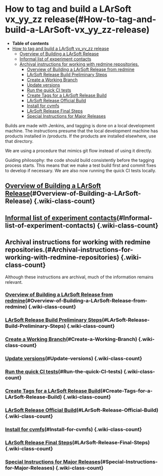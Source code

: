 How to tag and build a LArSoft vx\_yy\_zz release(#How-to-tag-and-build-a-LArSoft-vx_yy_zz-release)
======================================================================================================

-   **Table of contents**
-   [How to tag and build a LArSoft vx\_yy\_zz release](#How-to-tag-and-build-a-LArSoft-vx_yy_zz-release)
    -   [Overview of Building a LArSoft Release](#Overview-of-Building-a-LArSoft-Release)
    -   [Informal list of experiment contacts](#Informal-list-of-experiment-contacts)
    -   [Archival instructions for working with redmine repositories.](#Archival-instructions-for-working-with-redmine-repositories)
        -   [Overview of Building a LArSoft Release from redmine](#Overview-of-Building-a-LArSoft-Release-from-redmine)
        -   [LArSoft Release Build Preliminary Steps](#LArSoft-Release-Build-Preliminary-Steps)
        -   [Create a Working Branch](#Create-a-Working-Branch)
        -   [Update versions](#Update-versions)
        -   [Run the quick CI tests](#Run-the-quick-CI-tests)
        -   [Create Tags for a LArSoft Release Build](#Create-Tags-for-a-LArSoft-Release-Build)
        -   [LArSoft Release Official Build](#LArSoft-Release-Official-Build)
        -   [Install for cvmfs](#Install-for-cvmfs)
        -   [LArSoft Release Final Steps](#LArSoft-Release-Final-Steps)
        -   [Special Instructions for Major Releases](#Special-Instructions-for-Major-Releases)

Builds are made with Jenkins, and tagging is done on a local development machine. The instructions presume that the local development machine has products installed in /products. If the products are installed elsewhere, use that directory.

We are using a procedure that mimics git flow instead of using it directly.

Guiding philosophy: the code should build consistently before the tagging process starts. This means that we make a test build first and commit fixes to develop if necessary. We are also now running the quick CI tests locally.

[Overview of Building a LArSoft Release](Overview_of_Building_a_LArSoft_Release)(#Overview-of-Building-a-LArSoft-Release) {.wiki-class-count}
-----------------------------------------------------------------------------------------------------------------------------------------------------------

[Informal list of experiment contacts](Informal_list_of_experiment_contacts)(#Informal-list-of-experiment-contacts) {.wiki-class-count}
-----------------------------------------------------------------------------------------------------------------------------------------------------

Archival instructions for working with redmine repositories.(#Archival-instructions-for-working-with-redmine-repositories) {.wiki-class-count}
-----------------------------------------------------------------------------------------------------------------------------

Although these instructions are archival, much of the information remains relevant.

### [Overview of Building a LArSoft Release from redmine](Overview_of_Building_a_LArSoft_Release_from_redmine)(#Overview-of-Building-a-LArSoft-Release-from-redmine) {.wiki-class-count}

### [LArSoft Release Build Preliminary Steps](LArSoft_Release_Build_Preliminary_Steps)(#LArSoft-Release-Build-Preliminary-Steps) {.wiki-class-count}

### [Create a Working Branch](Create_a_Working_Branch)(#Create-a-Working-Branch) {.wiki-class-count}

### [Update versions](Update_versions)(#Update-versions) {.wiki-class-count}

### [Run the quick CI tests](Run_the_quick_CI_tests)(#Run-the-quick-CI-tests) {.wiki-class-count}

### [Create Tags for a LArSoft Release Build](Create_Tags_for_a_LArSoft_Release_Build)(#Create-Tags-for-a-LArSoft-Release-Build) {.wiki-class-count}

### [LArSoft Release Official Build](LArSoft_Release_Official_Build)(#LArSoft-Release-Official-Build) {.wiki-class-count}

### [Install for cvmfs](Install_for_cvmfs)(#Install-for-cvmfs) {.wiki-class-count}

### [LArSoft Release Final Steps](LArSoft_Release_Final_Steps)(#LArSoft-Release-Final-Steps) {.wiki-class-count}

### [Special Instructions for Major Releases](Special_Instructions_for_Major_Releases)(#Special-Instructions-for-Major-Releases) {.wiki-class-count}

